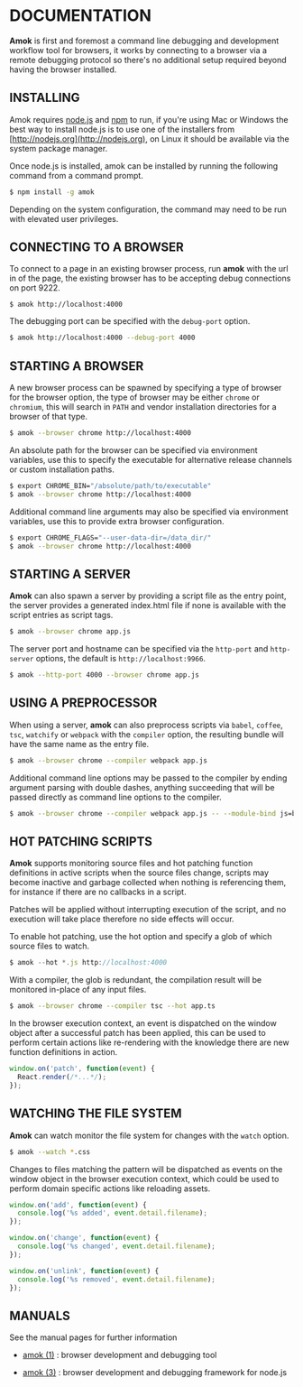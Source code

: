 ---
---
# DOCUMENTATION

**Amok** is first and foremost a command line debugging and development workflow
tool for browsers, it works by connecting to a browser via a remote debugging
protocol so there's no additional setup required beyond having the browser
installed.

## INSTALLING

Amok requires [node.js](http://nodejs.org) and [npm](http://npmjs.com) to run,
if you're using Mac or Windows the best way to install node.js is to use one of
the installers from [http://nodejs.org](http://nodejs.org), on Linux it should
be available via the system package manager.

Once node.js is installed, amok can be installed by running the following
command from a command prompt.

```sh
$ npm install -g amok
```

Depending on the system configuration, the command may need to be run with
elevated user privileges.

## CONNECTING TO A BROWSER
To connect to a page in an existing browser process, run **amok** with the url
in of the page, the existing browser has to be accepting debug connections on
port 9222.

```
$ amok http://localhost:4000
```

The debugging port can be specified with the `debug-port` option.

```sh
$ amok http://localhost:4000 --debug-port 4000
```

## STARTING A BROWSER
A new browser process can be spawned by specifying a type of browser for the
browser option, the type of browser may be either `chrome` or `chromium`, this
will search in `PATH` and vendor installation directories for a browser of that
type.

```sh
$ amok --browser chrome http://localhost:4000
```

An absolute path for the browser can be specified via environment variables, use
this to specify the executable for alternative release channels or custom
installation paths.

```sh
$ export CHROME_BIN="/absolute/path/to/executable"
$ amok --browser chrome http://localhost:4000
```

Additional command line arguments may also be specified via environment
variables, use this to provide extra browser configuration.

```sh
$ export CHROME_FLAGS="--user-data-dir=/data_dir/"
$ amok --browser chrome http://localhost:4000
```

## STARTING A SERVER
**Amok** can also spawn a server by providing a script file as the entry point,
the server provides a generated index.html file if none is available with the
script entries as script tags.

```sh
$ amok --browser chrome app.js
```

The server port and hostname can be specified via the `http-port` and
`http-server` options, the default is `http://localhost:9966`.

```sh
$ amok --http-port 4000 --browser chrome app.js
```

## USING A PREPROCESSOR
When using a server, **amok** can also preprocess scripts via `babel`, `coffee`, `tsc`, `watchify`
or `webpack` with the `compiler` option, the resulting bundle will have the same
name as the entry file.

```sh
$ amok --browser chrome --compiler webpack app.js
```

Additional command line options may be passed to the compiler by ending argument
parsing with double dashes, anything succeeding that will be passed directly as
command line options to the compiler.

```sh
$ amok --browser chrome --compiler webpack app.js -- --module-bind js=babel
```

## HOT PATCHING SCRIPTS
**Amok** supports monitoring source files and hot patching function definitions
in active scripts when the source files change, scripts may become inactive and
garbage collected when nothing is referencing them, for instance if there are no
callbacks in a script.

Patches will be applied without interrupting execution of the script, and no
execution will take place therefore no side effects will occur.

To enable hot patching, use the hot option and specify a glob of which source
files to watch.

```js
$ amok --hot *.js http://localhost:4000
```

With a compiler, the glob is redundant, the compilation result will be monitored
in-place of any input files.

```sh
$ amok --browser chrome --compiler tsc --hot app.ts
```

In the browser execution context, an event is dispatched on the window object
after a successful patch has been applied, this can be used to perform certain
actions like re-rendering with the knowledge there are new function definitions
in action.

```js
window.on('patch', function(event) {
  React.render(/*...*/);
});
```

## WATCHING THE FILE SYSTEM
**Amok** can watch monitor the file system for changes with the `watch` option.

```sh
$ amok --watch *.css
```
Changes to files matching the pattern will be dispatched as events on the window
object in the browser execution context, which could be used to perform domain
specific actions like reloading assets.

```js
window.on('add', function(event) {
  console.log('%s added', event.detail.filename);
});

window.on('change', function(event) {
  console.log('%s changed', event.detail.filename);
});

window.on('unlink', function(event) {
  console.log('%s removed', event.detail.filename);
});
```

## MANUALS
See the manual pages for further information

- [amok (1)](amok.1.md)
: browser development and debugging tool

- [amok (3)](amok.3.md)
: browser development and debugging framework for node.js
